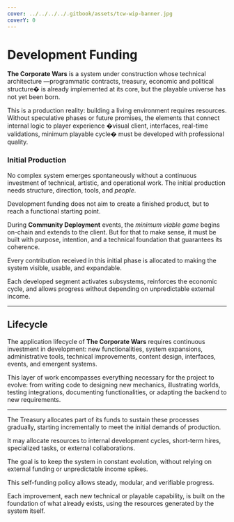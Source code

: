 ```yaml
---
cover: ../../../../.gitbook/assets/tcw-wip-banner.jpg
coverY: 0
---
```


# Development Funding

**The Corporate Wars** is a system under construction whose technical architecture —programmatic contracts, treasury, economic and political structure� is already implemented at its core, but the playable universe has not yet been born.

This is a production reality: building a living environment requires resources. Without speculative phases or future promises, the elements that connect internal logic to player experience �visual client, interfaces, real-time validations, minimum playable cycle� must be developed with professional quality.

### Initial Production

No complex system emerges spontaneously without a continuous investment of technical, artistic, and operational work. The initial production needs structure, direction, tools, and _people_.

Development funding does not aim to create a finished product, but to reach a functional starting point.

During **Community Deployment** events, the _minimum viable game_ begins on-chain and extends to the client. But for that to make sense, it must be built with purpose, intention, and a technical foundation that guarantees its coherence.

Every contribution received in this initial phase is allocated to making the system visible, usable, and expandable.

Each developed segment activates subsystems, reinforces the economic cycle, and allows progress without depending on unpredictable external income.

***

## Lifecycle

The application lifecycle of **The Corporate Wars** requires continuous investment in development: new functionalities, system expansions, administrative tools, technical improvements, content design, interfaces, events, and emergent systems.

This layer of work encompasses everything necessary for the project to evolve: from writing code to designing new mechanics, illustrating worlds, testing integrations, documenting functionalities, or adapting the backend to new requirements.

***

The Treasury allocates part of its funds to sustain these processes gradually, starting incrementally to meet the initial demands of production.

It may allocate resources to internal development cycles, short-term hires, specialized tasks, or external collaborations.

The goal is to keep the system in constant evolution, without relying on external funding or unpredictable income spikes.

This self-funding policy allows steady, modular, and verifiable progress.

Each improvement, each new technical or playable capability, is built on the foundation of what already exists, using the resources generated by the system itself.
